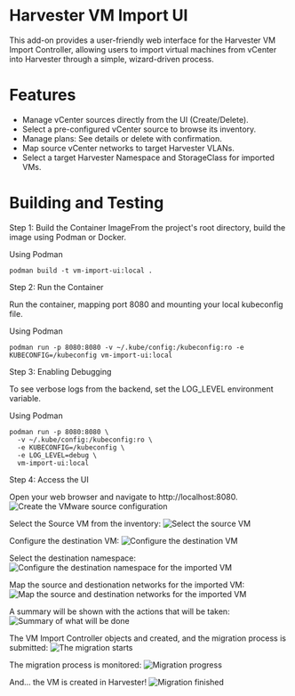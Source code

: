 # Harvester VM Import UI

This add-on provides a user-friendly web interface for the Harvester VM Import Controller, allowing users to import virtual machines from vCenter into Harvester through a simple, wizard-driven process.

# Features
* Manage vCenter sources directly from the UI (Create/Delete).
* Select a pre-configured vCenter source to browse its inventory.
* Manage plans: See details or delete with confirmation.
* Map source vCenter networks to target Harvester VLANs.
* Select a target Harvester Namespace and StorageClass for imported VMs.


# Building and Testing

Step 1: Build the Container ImageFrom the project's root directory, build the image using Podman or Docker.

Using Podman
```
podman build -t vm-import-ui:local .
```

Step 2: Run the Container

Run the container, mapping port 8080 and mounting your local kubeconfig file.

Using Podman
```
podman run -p 8080:8080 -v ~/.kube/config:/kubeconfig:ro -e KUBECONFIG=/kubeconfig vm-import-ui:local
```

Step 3: Enabling Debugging

To see verbose logs from the backend, set the LOG_LEVEL environment variable.

Using Podman
```
podman run -p 8080:8080 \
  -v ~/.kube/config:/kubeconfig:ro \
  -e KUBECONFIG=/kubeconfig \
  -e LOG_LEVEL=debug \
  vm-import-ui:local
```

Step 4: Access the UI

Open your web browser and navigate to http://localhost:8080.
![Create the VMware source configuration](screenshots/1-create-source.png)

Select the Source VM from the inventory:
![Select the source VM](screenshots/2-select-vm.png)

Configure the destination VM:
![Configure the destination VM](screenshots/3-config-vms.png)

Select the destination namespace:
![Configure the destination namespace for the imported VM](screenshots/3-config-vm.png)

Map the source and destionation networks for the imported VM:
![Map the source and destination networks for the imported VM](screenshots/4-map-vlans.png)

A summary will be shown with the actions that will be taken:
![Summary of what will be done](screenshots/5-summary.png)

The VM Import Controller objects and created, and the migration process is submitted:
![The migration starts](screenshots/6-migration-start.png)

The migration process is monitored:
![Migration progress](screenshots/7-migration-progress.png)

And... the VM is created in Harvester!
![Migration finished](screenshots/8-migration-finished.png)


